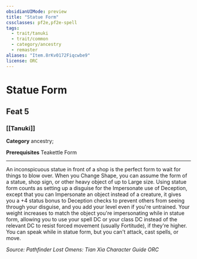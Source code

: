 ```yaml
---
obsidianUIMode: preview
title: "Statue Form"
cssclasses: pf2e,pf2e-spell
tags:
  - trait/tanuki
  - trait/common
  - category/ancestry
  - remaster
aliases: "Item.8rKv0172Fiqcwbe9"
license: ORC
---
```

# Statue Form
## Feat 5
### [[Tanuki]]

**Category** ancestry; 



**Prerequisites** Teakettle Form
* * *
An inconspicuous statue in front of a shop is the perfect form to wait for things to blow over. When you Change Shape, you can assume the form of a statue, shop sign, or other heavy object of up to Large size. Using statue form counts as setting up a disguise for the Impersonate use of Deception, except that you can Impersonate an object instead of a creature, it gives you a +4 status bonus to Deception checks to prevent others from seeing through your disguise, and you add your level even if you're untrained. Your weight increases to match the object you're impersonating while in statue form, allowing you to use your spell DC or your class DC instead of the relevant DC to resist forced movement (usually Fortitude), if they're higher. You can speak while in statue form, but you can't attack, cast spells, or move.

*Source: Pathfinder Lost Omens: Tian Xia Character Guide*
*ORC*
